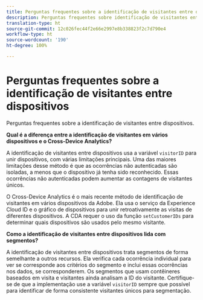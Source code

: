```yaml
---
title: Perguntas frequentes sobre a identificação de visitantes entre dispositivos
description: Perguntas frequentes sobre identificação de visitantes entre dispositivos
translation-type: ht
source-git-commit: 12c026fec44f2e66e2997e8b338823f2c7d790e4
workflow-type: ht
source-wordcount: '190'
ht-degree: 100%

---
```



# Perguntas frequentes sobre a identificação de visitantes entre dispositivos

Perguntas frequentes sobre a identificação de visitantes entre dispositivos.

**Qual é a diferença entre a identificação de visitantes em vários dispositivos e o Cross-Device Analytics?**

A identificação de visitantes entre dispositivos usa a variável `visitorID` para unir dispositivos, com várias limitações principais. Uma das maiores limitações desse método é que as ocorrências não autenticadas são isoladas, a menos que o dispositivo já tenha sido reconhecido. Essas ocorrências não autenticadas podem aumentar as contagens de visitantes únicos.

O Cross-Device Analytics é o mais recente método de identificação de visitantes em vários dispositivos da Adobe. Ela usa o serviço da Experience Cloud ID e o gráfico de dispositivos para unir retroativamente as visitas de diferentes dispositivos. A CDA requer o uso da função `setCustomerIDs` para determinar quais dispositivos são usados pelo mesmo visitante.

**Como a identificação de visitantes entre dispositivos lida com segmentos?**

A identificação de visitantes entre dispositivos trata segmentos de forma semelhante a outros recursos. Ela verifica cada ocorrência individual para ver se corresponde aos critérios do segmento e inclui essas ocorrências nos dados, se corresponderem. Os segmentos que usam contêineres baseados em visita e visitantes ainda analisam a ID do visitante. Certifique-se de que a implementação use a variável `visitorID` sempre que possível para identificar de forma consistente visitantes únicos para segmentação.
